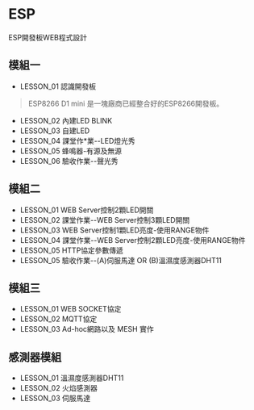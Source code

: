 # ESP
ESP開發板WEB程式設計
## 模組一
* LESSON_01 認識開發板
> ESP8266 D1 mini 是一塊廠商已經整合好的ESP8266開發板。
* LESSON_02 內建LED BLINK
* LESSON_03 自建LED
* LESSON_04 課堂作*業--LED燈光秀
* LESSON_05 蜂鳴器-有源及無源
* LESSON_06 驗收作業--聲光秀
## 模組二
* LESSON_01 WEB Server控制2顆LED開關
* LESSON_02 課堂作業--WEB Server控制3顆LED開關
* LESSON_03 WEB Server控制1顆LED亮度-使用RANGE物件
* LESSON_04 課堂作業--WEB Server控制2顆LED亮度-使用RANGE物件
* LESSON_05 HTTP協定參數傳遞
* LESSON_05 驗收作業--(A)伺服馬達 OR (B)溫濕度感測器DHT11
## 模組三
* LESSON_01 WEB SOCKET協定
* LESSON_02 MQTT協定
* LESSON_03 Ad-hoc網路以及 MESH 實作
## 感測器模組
* LESSON_01 溫濕度感測器DHT11
* LESSON_02 火焰感測器
* LESSON_03 伺服馬達
